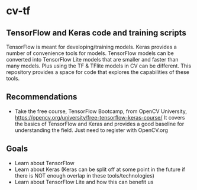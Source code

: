 # cv-tf
## TensorFlow and Keras code and training scripts

TensorFlow is meant for developing/training models. Keras provides a number of convenience tools for models. TensorFlow models can be converted into TensorFlow Lite models that are smaller and faster than many models. Plus using the TF & TFlite models in CV can be different. This repository provides a space for code that explores the capabilities of these tools.

## Recommendations
* Take the free course, TensorFlow Bootcamp, from OpenCV University, https://opencv.org/university/free-tensorflow-keras-course/ It covers the basics of TensorFlow and Keras and provides a good baseline for understanding the field. Just need to register with OpenCV.org

## Goals
* Learn about TensorFlow
* Learn about Keras (Keras can be split off at some point in the future if there is NOT enough overlap in these tools/technologies)
* Learn about TensorFlow Lite and how this can benefit us
